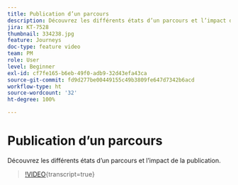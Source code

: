 ```yaml
---
title: Publication d’un parcours
description: Découvrez les différents états d’un parcours et l’impact de la publication.
jira: KT-7528
thumbnail: 334238.jpg
feature: Journeys
doc-type: feature video
team: PM
role: User
level: Beginner
exl-id: cf7fe165-b6eb-49f0-adb9-32d43efa43ca
source-git-commit: fd9d277be00449155c49b3809fe647d7342b6acd
workflow-type: ht
source-wordcount: '32'
ht-degree: 100%

---
```


# Publication d’un parcours

Découvrez les différents états d’un parcours et l’impact de la publication.

>[!VIDEO](https://video.tv.adobe.com/v/334238?quality=12&learn=on){transcript=true}
